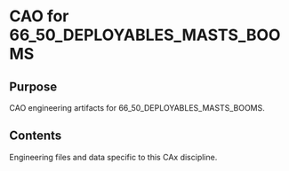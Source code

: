 # CAO for 66_50_DEPLOYABLES_MASTS_BOOMS

## Purpose
CAO engineering artifacts for 66_50_DEPLOYABLES_MASTS_BOOMS.

## Contents
Engineering files and data specific to this CAx discipline.
